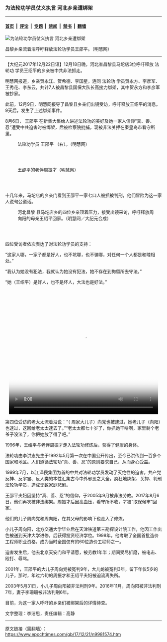 ### 为法轮功学员仗义执言 河北乡亲遭绑架

---

#### [首页](../../../..?n9981574) &nbsp;|&nbsp; [评论](../../../../../epoch-comment?n9981574) &nbsp;|&nbsp; [专题](../../../../../epoch-special?n9981574) &nbsp;|&nbsp; [禁闻](../../../../../epoch-news?n9981574) &nbsp;|&nbsp; [禁书](../../../../../books?n9981574) &nbsp;|&nbsp; [翻墙](https://github.com/gfw-breaker/nogfw/blob/master/README.md?n9981574)


<div><img alt="为法轮功学员仗义执言 河北乡亲遭绑架" class="attachment-djy_600_400 size-djy_600_400 wp-post-image" src="https://i.epochtimes.com/assets/uploads/2017/12/d6558f8af41d116da55a37401d4bbf0e.png"/>
<div class="caption">
 <p>
  昌黎乡亲流着泪呼吁释放法轮功学员王邵平。（明慧网）
 </p>
</div></div><hr/><div class="post_content" id="artbody" itemprop="articleBody">
 <!-- article content begin -->
 <p>
  【大纪元2017年12月22日讯】12月18日晚，河北省昌黎县马坨店3位呼吁释放
  <ok href="https://www.epochtimes.com/gb/tag/%E6%B3%95%E8%BD%AE%E5%8A%9F.html">
   法轮功
  </ok>
  学员王绍平的乡亲被中共非法抓走。
 </p>
 <p>
  明慧网报道，乡亲贺永江、贺希德、李国星，连同
  <ok href="https://www.epochtimes.com/gb/tag/%E6%B3%95%E8%BD%AE%E5%8A%9F.html">
   法轮功
  </ok>
  学员贺永方、李彦军、王秀花、李东云，共计7人被昌黎县国保大队长高接力绑架，其中贺永方和李彦军被抄家。
 </p>
 <p>
  此前，12月9日，明慧网报导了昌黎县乡亲们出镜受访，呼吁释放王绍平的消息。9天后，发生了上述绑架事件。
 </p>
 <p>
  8月6日，
  <ok href="https://www.epochtimes.com/gb/tag/%E7%8E%8B%E9%82%B5%E5%B9%B3.html">
   王邵平
  </ok>
  在新集大集给人讲述法轮功的美好及她一家人信仰“真、善、忍”遭受中共迫害时被绑架，后被检察院批捕，现被非法关押在秦皇岛市看守所里。
 </p>
 <figure aria-describedby="caption-attachment-9981757" class="wp-caption aligncenter" id="attachment_9981757" style="width: 338px">
  <ok href="https://i.epochtimes.com/assets/uploads/2017/12/Screen-Shot-2017-12-09-at-7.21.08-PM-1.png" target="_blank">
   <img alt="" class="wp-image-9981757 size-full" src="https://i.epochtimes.com/assets/uploads/2017/12/Screen-Shot-2017-12-09-at-7.21.08-PM-1.png"/>
  </ok>
  <br/><figcaption class="wp-caption-text" id="caption-attachment-9981757">
   法轮功学员
   <ok href="https://www.epochtimes.com/gb/tag/%E7%8E%8B%E9%82%B5%E5%B9%B3.html">
    王邵平
   </ok>
   （右）。（明慧网）
  </figcaption><br/>
 </figure><br/>
 <figure aria-describedby="caption-attachment-9981788" class="wp-caption aligncenter" id="attachment_9981788" style="width: 450px">
  <ok href="https://i.epochtimes.com/assets/uploads/2017/12/47432ecf9180a53ad1b338977b6e3673.png" target="_blank">
   <img alt="" class="wp-image-9981788 size-medium" src="https://i.epochtimes.com/assets/uploads/2017/12/47432ecf9180a53ad1b338977b6e3673-450x468.png"/>
  </ok>
  <br/><figcaption class="wp-caption-text" id="caption-attachment-9981788">
   王邵平的老伴周振才（明慧网）
  </figcaption><br/>
 </figure><br/>
 <p>
  十几年来，马坨店的乡亲门看到王邵平一家七口人被抓被判刑，他们冒险为这一家人说句公道话。
 </p>
 <figure aria-describedby="caption-attachment-9981769" class="wp-caption aligncenter" id="attachment_9981769" style="width: 450px">
  <ok href="https://i.epochtimes.com/assets/uploads/2017/12/03-1-600x400-1.jpg" target="_blank">
   <img alt="" class="wp-image-9981769 size-medium" src="https://i.epochtimes.com/assets/uploads/2017/12/03-1-600x400-1-450x300.jpg"/>
  </ok>
  <br/><figcaption class="wp-caption-text" id="caption-attachment-9981769">
   <ok href="https://www.epochtimes.com/gb/tag/%E6%B2%B3%E5%8C%97%E6%98%8C%E9%BB%8E.html">
    河北昌黎
   </ok>
   县马坨店乡的四位乡亲顶着压力，接受出镜采访，呼吁释放周向阳的母亲王绍平回家。（明慧网／大纪元合成）
  </figcaption><br/>
 </figure><br/>
 <p>
  四位受访者依次表达了对法轮功学员的支持：
 </p>
 <p>
  “这家人哪，一家子都是好人，也不坑哪，也不骗哪，对任何一个人都是和睦相处。”
 </p>
 <p>
  “我认为她没有犯法，我就认为她没有犯法，她不存在到拘留所去守法。”
 </p>
 <p>
  “她（王绍平）是好人，也不是坏人，大法也是好法。”
 </p>
 <p>
  <center>
   <div class="wp-video" style="width: 480px;">
    <!--[if lt IE 9]><script>document.createElement('video');</script><![endif]-->
    <video class="wp-video-shortcode" controls="controls" height="400" id="video-9981574-1" poster="https://i.epochtimes.com/assets/uploads/2017/12/462303bf2bb5932c7a8b4fc52f88b2fb.png" preload="metadata" width="480">
     <source src="https://i.epochtimes.com/assets/uploads/2017/12/interview_zhou.mp4?_=1" type="video/mp4"/>
     <ok href="https://i.epochtimes.com/assets/uploads/2017/12/interview_zhou.mp4">
      https://i.epochtimes.com/assets/uploads/2017/12/interview_zhou.mp4
     </ok>
    </video>
   </div>
  </center>
 </p>
 <p style="text-align: left;">
  第四位受访的老太太流着泪说：“（ 周家大儿子）向党也被逮过，她老儿子（向阳）也逮过，这回给老太太逮去了。”“老太太都七十岁了，你抓她干啥啊，家里剩个老爷子没法了，你把她放了得了吧。”
 </p>
 <p style="text-align: left;">
  1996年，王绍平与老伴周振才走入法轮功修炼后，获得了健康的身体。
 </p>
 <p style="text-align: left;">
  法轮功由李洪志先生于1992年5月第一次在中国公开传出，至今已洪传到一百多个国家和地区。人们遵循法轮功“真、善、忍”的原则要求自己，从而身心受益。
 </p>
 <p style="text-align: left;">
  1999年7月，以江泽民集团为首的中共对法轮功学员发动了灭绝性的迫害。共产党反神、反宇宙、反人类的本性汇集古今中外邪恶之大全，疯狂地绑架、关押、判刑法轮功学员，造成无数家庭悲剧。
 </p>
 <p style="text-align: left;">
  王邵平夫妇因坚持“真、善、忍”的信仰，于2005年9月被非法劳教。2017年8月6日，他们再次被非法绑架。周振才后因高血压，看守所不收，才被“取保候审”回家。
 </p>
 <p style="text-align: left;">
  他们的儿子周向党和周向阳，在其父母的影响下也走入了修炼。
 </p>
 <p style="text-align: left;">
  小儿子周向阳，北方交通大学毕业后在天津铁道第三勘探设计院工作，他因工作出色被送到天津大学进修，后获得投资经济学位。1998年，他考取了全国首批造价工程师职业资格，成为当时全国仅有的60位造价工程师之一。
 </p>
 <p style="text-align: left;">
  迫害发生后，他去北京天安门和平请愿，被劳教1年半；期间受尽折磨，被电击、殴打、辱骂。
 </p>
 <p style="text-align: left;">
  2001年，王邵平的大儿子周向党被冤判9年，大儿媳被冤判3年，留下年仅5岁的儿子，那时，年过六旬的周振才和王绍平夫妇被迫流离失所。
 </p>
 <p style="text-align: left;">
  2003年5月31日，小儿子周向阳被非法判刑9年。2016年11月，周向阳被非法判刑7年，妻子李珊珊被非法判刑6年。
 </p>
 <p style="text-align: left;">
  目前，为这一家人呼吁的乡亲们被绑架后的详情待查。
 </p>
 <p style="text-align: left;">
  文字整理：李洁思，责任编辑：高静
 </p>
 <p>
 </p>
 <p>
 </p>
 <p>
 </p>
 <!-- article content end -->
 <div id="below_article_ad">
 </div>
</div>


---

原文链接（需翻墙）：https://www.epochtimes.com/gb/17/12/21/n9981574.htm